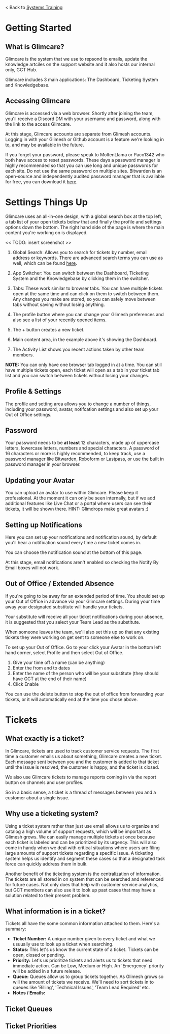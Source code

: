 
< Back to [Systems Training](../index.md)

# Getting Started
## What is Glimcare?
Glimcare is the system that we use to repsond to emails, update the knowledge artciles on the support website and it also hosts our internal only, GCT Hub.

Glimcare includes 3 main applications: The Dashboard, Ticketing System and Knowledgebase.

## Accessing Glimcare
Glimcare is accessed via a web browser.  Shortly after joining the team, you'll receive a Discord DM with your username and password, along with the link to the access Glimcare.

At this stage, Glimcare accounts are separate from Glimesh accounts.  Logging in with your Glimesh or Github account is a feature we're looking in to, and may be available in the future.

If you forget your password, please speak to MoltenLlama or Paco1342 who both have access to reset passwords. These days a password manager is highly recommended so that you can use long and unique passwords for each site.  Do not use the same password on multiple sites.  Bitwarden is an open-source and independently audited password manager that is available for free, you can download it [here](https://bitwarden.com/).

# Settings Things Up
Glimcare uses an all-in-one design, with a global search box at the top left, a tab list of your open tickets below that and finally the profile and settings options down the bottom.  The right hand side of the page is where the main content you're working on is displayed.

<< TODO: insert screenshot >>

1. Global Search: Allows you to search for tickets by number, email address or keywords.  There are advanced search terms you can use as well, which can be found [here](https://user-docs.zammad.org/en/latest/advanced/search.html).

2. App Switcher: You can switch between the Dashboard, Ticketing System and the Knowledgebase by clicking them in the switcher.

3. Tabs: These work similar to browser tabs.  You can have multiple tickets open at the same time and can click on them to switch between them.  Any changes you make are stored, so you can safely move between tabs without saving without losing anything.

4. The profile button where you can change your Glimesh preferences and also see a list of your recently opened items.

5. The + button creates a new ticket.

6. Main content area, in the example above it's showing the Dashboard.

7. The Activity List shows you recent actions taken by other team members.

**NOTE:** You can only have one browser tab logged in at a time.  You can still have multiple tickets open, each ticket will open as a tab in your ticket tab list and you can switch between tickets without losing your changes.

## Profile & Settings

The profile and setting area allows you to change a number of things, including your password, avatar, notifcation settings and also set up your Out of Office settings.

## Password

Your password needs to be **at least** 12 characters, made up of uppercase letters, lowercase letters, numbers and special characters.  A password of 16 characters or more is highly recommended, to keep track, use a password manager like Bitwarden, Roboform or Lastpass, or use the built in password manager in your browser.

## Updating your Avatar
You can upload an avatar to use within Glimcare.  Please keep it professional.  At the moment it can only be seen internally, but if we add additional features like Live Chat or a portal where users can see their tickets, it will be shown there.  HINT: Glimdrops make great avatars ;)

## Setting up Notifications
Here you can set up your notifications and notification sound, by default you'll hear a notification sound every time a new ticket comes in.

You can choose the notification sound at the bottom of this page.

At this stage, email notifications aren't enabled so checking the Notify By Email boxes will not work.

## Out of Office / Extended Absence

If you're going to be away for an extended period of time.  You should set up your Out of Office in advance via your Glimcare settings.  During your time away your designated substitute will handle your tickets.

Your substitute will receive all your ticket notifications during your absence, it is suggested that you select your Team Lead as the substitute.

When someone leaves the team, we'll also set this up so that any existing tickets they were working on get sent to someone else to work on.

To set up your Out of Office.  Go to your click your Avatar in the bottom left hand corner, select Profile and then select Out of Office.

1. Give your time off a name (can be anything)
2. Enter the from and to dates
3. Enter the name of the person who will be your substitute (they should have GCT at the end of their name)
4. Click Enable

You can use the delete button to stop the out of office from forwarding your tickets, or it will automatically end at the time you chose above.

# Tickets

## What exactly is a ticket?
In Glimcare, tickets are used to track customer service requests. The first time a customer emails us about something, Glimcare creates a new ticket. Each message sent between you and the customer is added to that ticket until the issue is resolved, the customer is happy, and the ticket is closed.

We also use Glimcare tickets to manage reports coming in via the report button on channels and user profiles.

So in a basic sense, a ticket is a thread of messages between you and a customer about a single issue.

## Why use a ticketing system?
Using a ticket system rather than just use email allows us to organize and catalog a high volume of support requests, which will be important as Glimesh grows. We can easily manage multiple tickets at once because each ticket is labeled and can be prioritized by its urgency. This will also come in handy when we deal with critical situations where users are filing large amounts of support tickets regarding a specific issue. A ticketing system helps us identify and segment these cases so that a designated task force can quickly address them in bulk.

Another benefit of the ticketing system is the centralization of information. The tickets are all stored in on system that can be searched and referenced for future cases. Not only does that help with customer service analytics, but GCT members can also use it to look up past cases that may have a solution related to their present problem.

## What information is in a ticket?

Tickets all have the some common information attached to them.  Here's a summary:

- **Ticket Number:** A unique number given to every ticket and what we usuually use to look up a ticket when searching.
- **Status:** This let's us know the current state of a ticket.  Tickets can be open, closed or pending.
- **Priority:** Let's us prioritize tickets and alerts us to tickets that need immediate action.  Can be Low, Medium or High. An 'Emergency' priority will be added in a future release.
- **Queue:** Queues allow us to group tickets together.  As Glimesh grows so will the amount of tickets we receive. We'll need to sort tickets in to queues like 'Billing', 'Technical Issues', 'Team Lead Required' etc.
- **Notes / Emails:** 




## Ticket Queues
## Ticket Priorities

<!---
# Knowledge Base
# Reporting
# Advanced Features
-->

